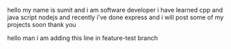 hello my name is sumit and i am software developer i have learned cpp and java script nodejs and recently i've  done express and i will post some of my projects soon thank you


hello man i am adding this line in feature-test branch 
